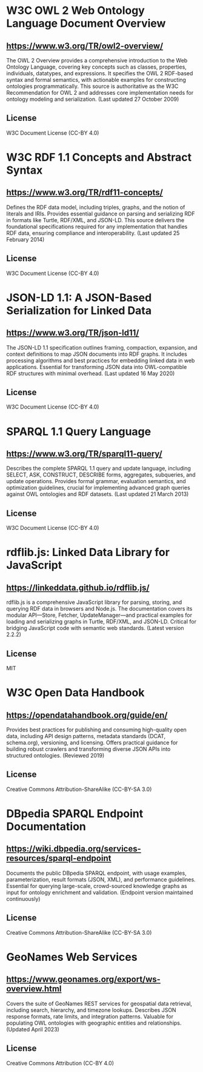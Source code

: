 # W3C OWL 2 Web Ontology Language Document Overview

## https://www.w3.org/TR/owl2-overview/
The OWL 2 Overview provides a comprehensive introduction to the Web Ontology Language, covering key concepts such as classes, properties, individuals, datatypes, and expressions. It specifies the OWL 2 RDF-based syntax and formal semantics, with actionable examples for constructing ontologies programmatically. This source is authoritative as the W3C Recommendation for OWL 2 and addresses core implementation needs for ontology modeling and serialization. (Last updated 27 October 2009)

## License
W3C Document License (CC-BY 4.0)

# W3C RDF 1.1 Concepts and Abstract Syntax

## https://www.w3.org/TR/rdf11-concepts/
Defines the RDF data model, including triples, graphs, and the notion of literals and IRIs. Provides essential guidance on parsing and serializing RDF in formats like Turtle, RDF/XML, and JSON-LD. This source delivers the foundational specifications required for any implementation that handles RDF data, ensuring compliance and interoperability. (Last updated 25 February 2014)

## License
W3C Document License (CC-BY 4.0)

# JSON-LD 1.1: A JSON-Based Serialization for Linked Data

## https://www.w3.org/TR/json-ld11/
The JSON-LD 1.1 specification outlines framing, compaction, expansion, and context definitions to map JSON documents into RDF graphs. It includes processing algorithms and best practices for embedding linked data in web applications. Essential for transforming JSON data into OWL-compatible RDF structures with minimal overhead. (Last updated 16 May 2020)

## License
W3C Document License (CC-BY 4.0)

# SPARQL 1.1 Query Language

## https://www.w3.org/TR/sparql11-query/
Describes the complete SPARQL 1.1 query and update language, including SELECT, ASK, CONSTRUCT, DESCRIBE forms, aggregates, subqueries, and update operations. Provides formal grammar, evaluation semantics, and optimization guidelines, crucial for implementing advanced graph queries against OWL ontologies and RDF datasets. (Last updated 21 March 2013)

## License
W3C Document License (CC-BY 4.0)

# rdflib.js: Linked Data Library for JavaScript

## https://linkeddata.github.io/rdflib.js/
rdflib.js is a comprehensive JavaScript library for parsing, storing, and querying RDF data in browsers and Node.js. The documentation covers its modular API—Store, Fetcher, UpdateManager—and practical examples for loading and serializing graphs in Turtle, RDF/XML, and JSON-LD. Critical for bridging JavaScript code with semantic web standards. (Latest version 2.2.2)

## License
MIT

# W3C Open Data Handbook

## https://opendatahandbook.org/guide/en/
Provides best practices for publishing and consuming high-quality open data, including API design patterns, metadata standards (DCAT, schema.org), versioning, and licensing. Offers practical guidance for building robust crawlers and transforming diverse JSON APIs into structured ontologies. (Reviewed 2019)

## License
Creative Commons Attribution-ShareAlike (CC-BY-SA 3.0)

# DBpedia SPARQL Endpoint Documentation

## https://wiki.dbpedia.org/services-resources/sparql-endpoint
Documents the public DBpedia SPARQL endpoint, with usage examples, parameterization, result formats (JSON, XML), and performance guidelines. Essential for querying large-scale, crowd-sourced knowledge graphs as input for ontology enrichment and validation. (Endpoint version maintained continuously)

## License
Creative Commons Attribution-ShareAlike (CC-BY-SA 3.0)

# GeoNames Web Services

## https://www.geonames.org/export/ws-overview.html
Covers the suite of GeoNames REST services for geospatial data retrieval, including search, hierarchy, and timezone lookups. Describes JSON response formats, rate limits, and integration patterns. Valuable for populating OWL ontologies with geographic entities and relationships. (Updated April 2023)

## License
Creative Commons Attribution (CC-BY 4.0)
